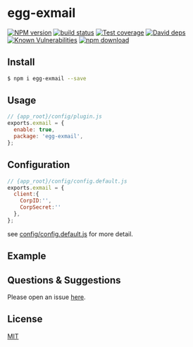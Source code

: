 # egg-exmail

[![NPM version][npm-image]][npm-url]
[![build status][travis-image]][travis-url]
[![Test coverage][codecov-image]][codecov-url]
[![David deps][david-image]][david-url]
[![Known Vulnerabilities][snyk-image]][snyk-url]
[![npm download][download-image]][download-url]

[npm-image]: https://img.shields.io/npm/v/egg-exmail.svg?style=flat-square
[npm-url]: https://npmjs.org/package/egg-exmail
[travis-image]: https://img.shields.io/travis/eggjs/egg-exmail.svg?style=flat-square
[travis-url]: https://travis-ci.org/eggjs/egg-exmail
[codecov-image]: https://img.shields.io/codecov/c/github/eggjs/egg-exmail.svg?style=flat-square
[codecov-url]: https://codecov.io/github/eggjs/egg-exmail?branch=master
[david-image]: https://img.shields.io/david/eggjs/egg-exmail.svg?style=flat-square
[david-url]: https://david-dm.org/eggjs/egg-exmail
[snyk-image]: https://snyk.io/test/npm/egg-exmail/badge.svg?style=flat-square
[snyk-url]: https://snyk.io/test/npm/egg-exmail
[download-image]: https://img.shields.io/npm/dm/egg-exmail.svg?style=flat-square
[download-url]: https://npmjs.org/package/egg-exmail

<!--
Description here.
-->

## Install

```bash
$ npm i egg-exmail --save
```

## Usage

```js
// {app_root}/config/plugin.js
exports.exmail = {
  enable: true,
  package: 'egg-exmail',
};
```

## Configuration

```js
// {app_root}/config/config.default.js
exports.exmail = {
  client:{
    CorpID:'',
    CorpSecret:''
  },
};
```

see [config/config.default.js](config/config.default.js) for more detail.

## Example

<!-- example here -->

## Questions & Suggestions

Please open an issue [here](https://github.com/eggjs/egg/issues).

## License

[MIT](LICENSE)
